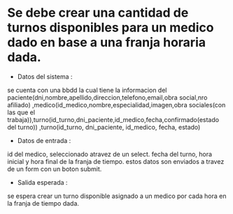 # Se debe crear una cantidad de turnos disponibles para un medico dado en base a una franja horaria dada.

- Datos del sistema :

se cuenta con una bbdd la cual tiene la informacion del paciente(dni,nombre,apellido,direccion,telefono,email,obra social,nro afiliado)
,medico(id_medico,nombre,especialidad,imagen,obra sociales(con las que el trabaja)),turno(id_turno,dni_paciente,id_medico,fecha,confirmado(estado del turno))
,turno(id_turno, dni_paciente, id_medico, fecha, estado)

- Datos de entrada :

id del medico, seleccionado atravez de un select.
fecha del turno, hora inicial y hora final de la franja de tiempo.
estos datos son enviados a travez de un form con un boton submit.

- Salida esperada :

se espera crear un turno disponible asignado a un medico por cada hora en la franja de tiempo dada.
